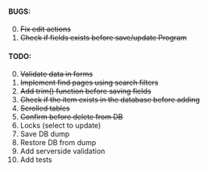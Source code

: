#### BUGS:
0. ~~Fix edit actions~~
0. ~~Check if fields exists before save/update Program~~

#### TODO:
0. ~~Validate data in forms~~
0. ~~Implement find pages using search filters~~
0. ~~Add trim() function before saving fields~~
0. ~~Check if the item exists in the database before adding~~
0. ~~Scrolled tables~~
0. ~~Confirm before delete from DB~~
0. Locks (select to update)
0. Save DB dump
0. Restore DB from dump
0. Add serverside validation
0. Add tests